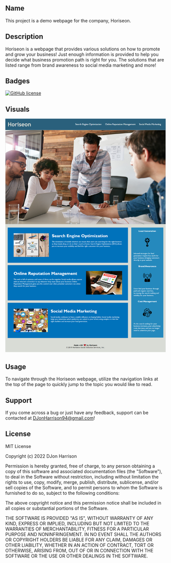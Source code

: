 ## Name
This project is a demo webpage for the company, Horiseon.


## Description
Horiseon is a webpage that provides various solutions on how to promote and grow your business! Just enough information is provided to help you decide what business promotion path is right for you. The solutions that are listed range from brand awareness to social media marketing and more!


## Badges
<a href="https://github.com/DJonJasmine/Horiseon-Business-Marketing-Page/blob/main/LICENSE"><img alt="GitHub license" src="https://img.shields.io/github/license/DJonJasmine/Horiseon-Business-Marketing-Page"></a>


## Visuals
![Screenshot of the entire webpage](assets/images/Tips-to-Promote-Your-Business.png)


## Usage
To navigate through the Horiseon webpage, utilize the navigation links at the top of the page to quickly jump to the topic you would like to read. 


## Support
If you come across a bug or just have any feedback, support can be contacted at DJonHarrison94@gmail.com!


## License
MIT License

Copyright (c) 2022 DJon Harrison

Permission is hereby granted, free of charge, to any person obtaining a copy
of this software and associated documentation files (the "Software"), to deal
in the Software without restriction, including without limitation the rights
to use, copy, modify, merge, publish, distribute, sublicense, and/or sell
copies of the Software, and to permit persons to whom the Software is
furnished to do so, subject to the following conditions:

The above copyright notice and this permission notice shall be included in all
copies or substantial portions of the Software.

THE SOFTWARE IS PROVIDED "AS IS", WITHOUT WARRANTY OF ANY KIND, EXPRESS OR
IMPLIED, INCLUDING BUT NOT LIMITED TO THE WARRANTIES OF MERCHANTABILITY,
FITNESS FOR A PARTICULAR PURPOSE AND NONINFRINGEMENT. IN NO EVENT SHALL THE
AUTHORS OR COPYRIGHT HOLDERS BE LIABLE FOR ANY CLAIM, DAMAGES OR OTHER
LIABILITY, WHETHER IN AN ACTION OF CONTRACT, TORT OR OTHERWISE, ARISING FROM,
OUT OF OR IN CONNECTION WITH THE SOFTWARE OR THE USE OR OTHER DEALINGS IN THE
SOFTWARE.
